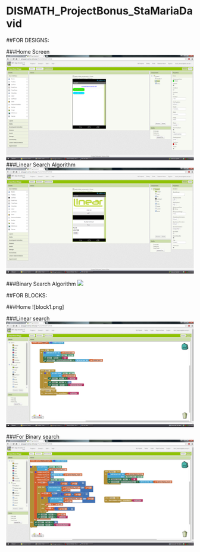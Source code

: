 # DISMATH_ProjectBonus_StaMariaDavid

##FOR DESIGNS:

###Home Screen
![](home.png)
###Linear Search Algorithm
![](linear.png)

###Binary Search Algorithm
![](binary.jpg)


##FOR BLOCKS:

###Home 
![block1.png]

###Linear search
![](block2.png)

###For Binary search
![](block3.png)

